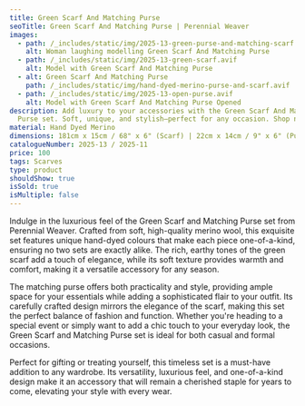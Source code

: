 ```yaml
---
title: Green Scarf And Matching Purse
seoTitle: Green Scarf And Matching Purse | Perennial Weaver
images:
  - path: /_includes/static/img/2025-13-green-purse-and-matching-scarf.avif
    alt: Woman laughing modelling Green Scarf And Matching Purse
  - path: /_includes/static/img/2025-13-green-scarf.avif
    alt: Model with Green Scarf And Matching Purse
  - alt: Green Scarf And Matching Purse
    path: /_includes/static/img/hand-dyed-merino-purse-and-scarf.avif
  - path: /_includes/static/img/2025-13-open-purse.avif
    alt: Model with Green Scarf And Matching Purse Opened
description: Add luxury to your accessories with the Green Scarf And Matching
  Purse set. Soft, unique, and stylish—perfect for any occasion. Shop now!
material: Hand Dyed Merino
dimensions: 181cm x 15cm / 68" x 6" (Scarf) | 22cm x 14cm / 9" x 6" (Purse)
catalogueNumber: 2025-13 / 2025-11
price: 100
tags: Scarves
type: product
shouldShow: true
isSold: true
isMultiple: false
---
```

Indulge in the luxurious feel of the Green Scarf and Matching Purse set from Perennial Weaver. Crafted from soft, high-quality merino wool, this exquisite set features unique hand-dyed colours that make each piece one-of-a-kind, ensuring no two sets are exactly alike. The rich, earthy tones of the green scarf add a touch of elegance, while its soft texture provides warmth and comfort, making it a versatile accessory for any season.

The matching purse offers both practicality and style, providing ample space for your essentials while adding a sophisticated flair to your outfit. Its carefully crafted design mirrors the elegance of the scarf, making this set the perfect balance of fashion and function. Whether you're heading to a special event or simply want to add a chic touch to your everyday look, the Green Scarf and Matching Purse set is ideal for both casual and formal occasions.

Perfect for gifting or treating yourself, this timeless set is a must-have addition to any wardrobe. Its versatility, luxurious feel, and one-of-a-kind design make it an accessory that will remain a cherished staple for years to come, elevating your style with every wear.
